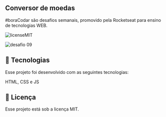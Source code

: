 Conversor de moedas
-
#boraCodar são desafios semanais, promovido pela Rocketseat para ensino de tecnologias WEB.

![licenseMIT](https://user-images.githubusercontent.com/124744877/232587773-3aa269b9-e738-4da3-9b38-82986ed1b5a7.svg)

![desafio 09](https://user-images.githubusercontent.com/124744877/232587802-a18cf1a5-8d4e-4968-92ab-655afcbbb455.jpg)

🚀 Tecnologias
-
Esse projeto foi desenvolvido com as seguintes tecnologias: 

HTML, CSS e JS

📝 Licença
-
Esse projeto está sob a licença MIT.
